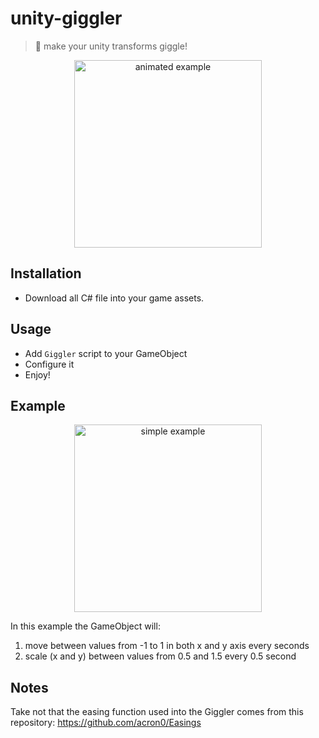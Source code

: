 # unity-giggler
> 🤣 make your unity transforms giggle!

<p align="center">
    <img height="300" alt="animated example" src="https://user-images.githubusercontent.com/17828231/69972835-af291d00-1522-11ea-8ba7-b5352c43fc41.gif" />
</p>

## Installation
- Download all C# file into your game assets.

## Usage
- Add `Giggler` script to your GameObject
- Configure it
- Enjoy!

## Example
<p align="center">
    <img width="300" alt="simple example" src="https://user-images.githubusercontent.com/17828231/69971202-d4685c00-151f-11ea-92d7-24f387952840.png" />
</p>
In this example the GameObject will:

1. move between values from -1 to 1 in both x and y axis every seconds
2. scale (x and y) between values from 0.5 and 1.5 every 0.5 second

## Notes
Take not that the easing function used into the Giggler comes from this repository: https://github.com/acron0/Easings
